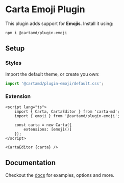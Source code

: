 # Carta Emoji Plugin

This plugin adds support for **Emojis**. Install it using:

```
npm i @cartamd/plugin-emoji
```

## Setup

### Styles

Import the default theme, or create you own:

```ts
import '@cartamd/plugin-emoji/default.css';
```

### Extension

```svelte
<script lang="ts">
	import { Carta, CartaEditor } from 'carta-md';
	import { emoji } from '@cartamd/plugin-emoji';

	const carta = new Carta({
		extensions: [emoji()]
	});
</script>

<CartaEditor {carta} />
```

## Documentation

Checkout the [docs](https://beartocode.github.io/carta/plugins/emoji) for examples, options and more.
